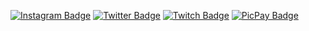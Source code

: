 [![Instagram Badge](https://img.shields.io/badge/-Instagram-c14438?style=flat-square&logo=Instagram&logoColor=white&link=https://www.instagram.com/acaciolima12/)](https://www.instagram.com/acaciolima12/)
[![Twitter Badge](https://img.shields.io/badge/-Twitter-1ca0f1?style=flat-square&labelColor=1ca0f1&logo=Twitter&logoColor=white&link=https://twitter.com/limadeacacio)](https://twitter.com/limadeacacio)
[![Twitch Badge](https://img.shields.io/badge/-Twitch-1ca0f1?style=flat-square&labelColor=1ca0f1&logo=Twitch&logoColor=white&link=https://www.twitch.tv/limazia)](https://www.twitch.tv/limazia)
[![PicPay Badge](https://img.shields.io/badge/-picpay-1ca0f1?style=flat-square&labelColor=1ca0f1&logo=picpay&logoColor=white&link=https://app.picpay.com/user/limazia)](https://app.picpay.com/user/limazia)
